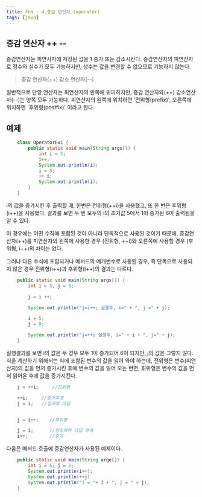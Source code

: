 ```yaml
---
title: 자바 - 4.증감 연산자.(operater)
tags: [java]
---
```


## 증감 연산자 ++ --

증감연산자는 피연사자에 저장된 값을 1 증가 또는 감소시킨다.
증감연산자의 피연산자로 정수와 실수가 모두 가능하지만, 상수는 값을 변경할 수 없으므로 기능하지 않는다.

> 증감 연산자(++)
> 감소 연산자(--)

일반적으로 단항 연산자는 피연산자의 왼쪽에 위피하지만, 증감 연산자와(++) 감소연산자(--)는 양쪽 모두 가능하다. 피연산자의 왼쪽에 위치하면 '전위형(prefix)', 오른쪽에 위치하면 '후위형(postfix)' 이라고 한다.

## 예제

```java
    class OperatorEx1 {
        public static void main(String args[]) {
            int i = 5;
            i++;
            System.out.println(i);
            i = 5;
            ++ i;
            System.out.println(i);
        }
    }
```

i의 값을 증가시킨 후 출력할 때, 한번은 전위형(++i)을 사용했고, 또 한 번은 후위형 (i++)을 사용했다. 결과를 보면 두 번 모두의 i의 초기값 5에서 1이 증가된 6이 출력됨을 알 수 있다.

이 경우에는 어떤 수직에 포함된 것이 아니라 단독적으로 사용된 것이기 때문에, 증감연산자(++)를 피연산자의 왼쪽에 사용한 경우 (진위형, ++i)와 오른쪽에 사용할 경우 (후위형, i++)의 차이는 없다.

그러나 다른 수식에 포함되거나 메서드의 메개변수로 사용된 경우, 즉 단독으로 사용되지 않은 경우 진위형(i++)과 후위형(i++)의 결과는 다르다.

```java
    public static void main(String args[]) {
        int i = 5, j = 0;

        j = i ++;

        System.out.println("j=i++; 실행후, i=" + ", j =" + j);

        i = 5;
        j = 0;

        System.out.println("j=++i 실행후, i=" + i + ", j=" + j);
    }
```

실행결과를 보면 i의 값은 두 경우 모두 1이 증가되어 6이 되지만, j의 값은 그렇지 않다. 식을 계산하기 위해서는 식에 포함된 변수의 값을 읽어 와야 하는데, 전위형은 변수(피연산자)의 값을 먼저 증가시킨 후에 변수의 값을 읽어 오는 번면, 휘위형은 변수의 값을 먼저 읽어온 후에 값을 증가시킨다.

```java
    j = ++i;     //진위형

    ++i;     //증가후에
    j = i;   //참조에 대입


    j = i++;    //후위형

    j = i;      //참조하여 대입 후에
    i++;        //증가
```

다음은 메서드 호출에 증감연산자가 사용된 예제이다.

```java
    public static void main(String arge[]) {
        int i = 5; j = 5;
        System.out.println(i++);
        System.out.println(++j)
        System.out.println("i = "+ i + ", j = " + j);
    }
```
